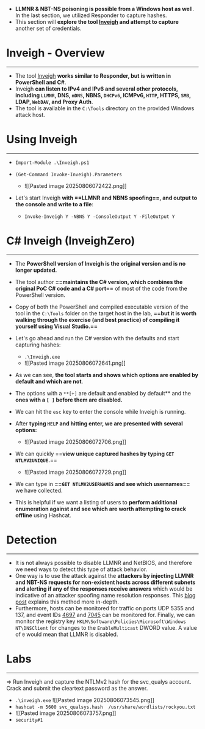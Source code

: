 - **LLMNR & NBT-NS poisoning is possible from a Windows host as wel**l. In the last section, we utilized Responder to capture hashes. 
- This section will **explore the tool [Inveigh](https://github.com/Kevin-Robertson/Inveigh) and attempt to capture** another set of credentials.
# Inveigh - Overview
---
- The tool [Inveigh](https://github.com/Kevin-Robertson/Inveigh) **works similar to Responder, but is written in PowerShell and C#**. 
- Inveigh **can listen to IPv4 and IPv6 and several other protocols, including `LLMNR`, DNS, `mDNS`, NBNS, `DHCPv6`, ICMPv6, `HTTP`, HTTPS, `SMB`, LDAP, `WebDAV`, and Proxy Auth**. 
- The tool is available in the `C:\Tools` directory on the provided Windows attack host.
# Using Inveigh
---
- `Import-Module .\Inveigh.ps1`
- `(Get-Command Invoke-Inveigh).Parameters`
	- ![[Pasted image 20250806072422.png]]
	  
- Let's start Inveigh **with ==LLMNR and NBNS spoofing==, and output to the console and write to a file**:
	- `Invoke-Inveigh Y -NBNS Y -ConsoleOutput Y -FileOutput Y`

# C# Inveigh (InveighZero)
---
- The **PowerShell version of Inveigh is the original version and is no longer updated.** 
- The tool author **==maintains the C# version, which combines the original PoC C# code and a C# port==** of most of the code from the PowerShell version.
- Copy of both the PowerShell and compiled executable version of the tool in the `C:\Tools` folder on the target host in the lab, **==but it is worth walking through the exercise (and best practice) of compiling it yourself using Visual Studio.==**


- Let's go ahead and run the C# version with the defaults and start capturing hashes:
	- `.\Inveigh.exe`
	- ![[Pasted image 20250806072641.png]]
- As we can see, **the tool starts and shows which options are enabled by default and which are not**. 
- The options with a `**[+]` are default and enabled by default** and the **ones with a `[ ]` before them are disabled.**
- We can hit the `esc` key to enter the console while Inveigh is running.
- After **typing `HELP` and hitting enter, we are presented with several options:**
	- ![[Pasted image 20250806072706.png]]
- We can quickly ==**view unique captured hashes by typing `GET NTLMV2UNIQUE`.**==
	- ![[Pasted image 20250806072729.png]]
- We can type in **==`GET NTLMV2USERNAMES` and see which usernames==** we have collected.
- This is helpful if we want a listing of users to **perform additional enumeration against and see which are worth attempting to crack offline** using Hashcat.

# Detection
---
- It is not always possible to disable LLMNR and NetBIOS, and therefore we need ways to detect this type of attack behavior. 
- One way is to use the attack against the **attackers by injecting LLMNR and NBT-NS requests for non-existent hosts across different subnets and alerting if any of the responses receive answers** which would be indicative of an attacker spoofing name resolution responses. This [blog post](https://www.praetorian.com/blog/a-simple-and-effective-way-to-detect-broadcast-name-resolution-poisoning-bnrp/) explains this method more in-depth.
- Furthermore, hosts can be monitored for traffic on ports UDP 5355 and 137, and event IDs [4697](https://docs.microsoft.com/en-us/windows/security/threat-protection/auditing/event-4697) and [7045](https://www.manageengine.com/products/active-directory-audit/kb/system-events/event-id-7045.html) can be monitored for. Finally, we can monitor the registry key `HKLM\Software\Policies\Microsoft\Windows NT\DNSClient` for changes to the `EnableMulticast` DWORD value. A value of `0` would mean that LLMNR is disabled.

# Labs
---
=> Run Inveigh and capture the NTLMv2 hash for the svc_qualys account. Crack and submit the cleartext password as the answer. 
- `.\inveigh.exe`
	![[Pasted image 20250806073545.png]]
- `hashcat -m 5600 svc_qualsys.hash  /usr/share/wordlists/rockyou.txt`
- ![[Pasted image 20250806073757.png]]
- `security#1`